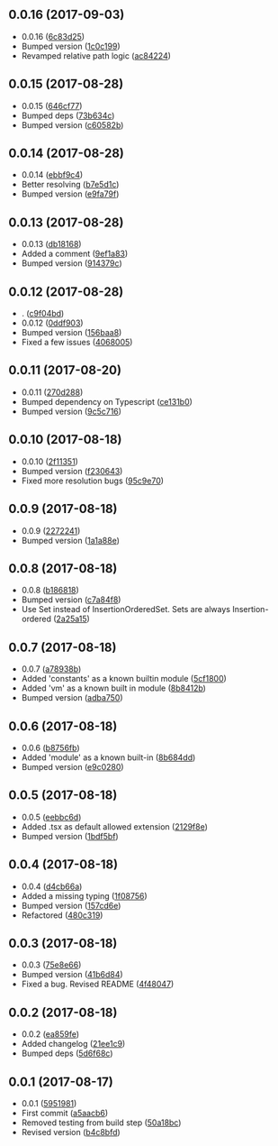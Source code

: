 <a name="0.0.16"></a>
## 0.0.16 (2017-09-03)

* 0.0.16 ([6c83d25](https://github.com/wessberg/ModuleUtil/commit/6c83d25))
* Bumped version ([1c0c199](https://github.com/wessberg/ModuleUtil/commit/1c0c199))
* Revamped relative path logic ([ac84224](https://github.com/wessberg/ModuleUtil/commit/ac84224))



<a name="0.0.15"></a>
## 0.0.15 (2017-08-28)

* 0.0.15 ([646cf77](https://github.com/wessberg/ModuleUtil/commit/646cf77))
* Bumped deps ([73b634c](https://github.com/wessberg/ModuleUtil/commit/73b634c))
* Bumped version ([c60582b](https://github.com/wessberg/ModuleUtil/commit/c60582b))



<a name="0.0.14"></a>
## 0.0.14 (2017-08-28)

* 0.0.14 ([ebbf9c4](https://github.com/wessberg/ModuleUtil/commit/ebbf9c4))
* Better resolving ([b7e5d1c](https://github.com/wessberg/ModuleUtil/commit/b7e5d1c))
* Bumped version ([e9fa79f](https://github.com/wessberg/ModuleUtil/commit/e9fa79f))



<a name="0.0.13"></a>
## 0.0.13 (2017-08-28)

* 0.0.13 ([db18168](https://github.com/wessberg/ModuleUtil/commit/db18168))
* Added a comment ([9ef1a83](https://github.com/wessberg/ModuleUtil/commit/9ef1a83))
* Bumped version ([914379c](https://github.com/wessberg/ModuleUtil/commit/914379c))



<a name="0.0.12"></a>
## 0.0.12 (2017-08-28)

* . ([c9f04bd](https://github.com/wessberg/ModuleUtil/commit/c9f04bd))
* 0.0.12 ([0ddf903](https://github.com/wessberg/ModuleUtil/commit/0ddf903))
* Bumped version ([156baa8](https://github.com/wessberg/ModuleUtil/commit/156baa8))
* Fixed a few issues ([4068005](https://github.com/wessberg/ModuleUtil/commit/4068005))



<a name="0.0.11"></a>
## 0.0.11 (2017-08-20)

* 0.0.11 ([270d288](https://github.com/wessberg/ModuleUtil/commit/270d288))
* Bumped dependency on Typescript ([ce131b0](https://github.com/wessberg/ModuleUtil/commit/ce131b0))
* Bumped version ([9c5c716](https://github.com/wessberg/ModuleUtil/commit/9c5c716))



<a name="0.0.10"></a>
## 0.0.10 (2017-08-18)

* 0.0.10 ([2f11351](https://github.com/wessberg/ModuleUtil/commit/2f11351))
* Bumped version ([f230643](https://github.com/wessberg/ModuleUtil/commit/f230643))
* Fixed more resolution bugs ([95c9e70](https://github.com/wessberg/ModuleUtil/commit/95c9e70))



<a name="0.0.9"></a>
## 0.0.9 (2017-08-18)

* 0.0.9 ([2272241](https://github.com/wessberg/ModuleUtil/commit/2272241))
* Bumped version ([1a1a88e](https://github.com/wessberg/ModuleUtil/commit/1a1a88e))



<a name="0.0.8"></a>
## 0.0.8 (2017-08-18)

* 0.0.8 ([b186818](https://github.com/wessberg/ModuleUtil/commit/b186818))
* Bumped version ([c7a84f8](https://github.com/wessberg/ModuleUtil/commit/c7a84f8))
* Use Set instead of InsertionOrderedSet. Sets are always Insertion-ordered ([2a25a15](https://github.com/wessberg/ModuleUtil/commit/2a25a15))



<a name="0.0.7"></a>
## 0.0.7 (2017-08-18)

* 0.0.7 ([a78938b](https://github.com/wessberg/ModuleUtil/commit/a78938b))
* Added 'constants' as a known builtin module ([5cf1800](https://github.com/wessberg/ModuleUtil/commit/5cf1800))
* Added 'vm' as a known built in module ([8b8412b](https://github.com/wessberg/ModuleUtil/commit/8b8412b))
* Bumped version ([adba750](https://github.com/wessberg/ModuleUtil/commit/adba750))



<a name="0.0.6"></a>
## 0.0.6 (2017-08-18)

* 0.0.6 ([b8756fb](https://github.com/wessberg/ModuleUtil/commit/b8756fb))
* Added 'module' as a known built-in ([8b684dd](https://github.com/wessberg/ModuleUtil/commit/8b684dd))
* Bumped version ([e9c0280](https://github.com/wessberg/ModuleUtil/commit/e9c0280))



<a name="0.0.5"></a>
## 0.0.5 (2017-08-18)

* 0.0.5 ([eebbc6d](https://github.com/wessberg/ModuleUtil/commit/eebbc6d))
* Added .tsx as default allowed extension ([2129f8e](https://github.com/wessberg/ModuleUtil/commit/2129f8e))
* Bumped version ([1bdf5bf](https://github.com/wessberg/ModuleUtil/commit/1bdf5bf))



<a name="0.0.4"></a>
## 0.0.4 (2017-08-18)

* 0.0.4 ([d4cb66a](https://github.com/wessberg/ModuleUtil/commit/d4cb66a))
* Added a missing typing ([1f08756](https://github.com/wessberg/ModuleUtil/commit/1f08756))
* Bumped version ([157cd6e](https://github.com/wessberg/ModuleUtil/commit/157cd6e))
* Refactored ([480c319](https://github.com/wessberg/ModuleUtil/commit/480c319))



<a name="0.0.3"></a>
## 0.0.3 (2017-08-18)

* 0.0.3 ([75e8e66](https://github.com/wessberg/ModuleUtil/commit/75e8e66))
* Bumped version ([41b6d84](https://github.com/wessberg/ModuleUtil/commit/41b6d84))
* Fixed a bug. Revised README ([4f48047](https://github.com/wessberg/ModuleUtil/commit/4f48047))



<a name="0.0.2"></a>
## 0.0.2 (2017-08-18)

* 0.0.2 ([ea859fe](https://github.com/wessberg/ModuleUtil/commit/ea859fe))
* Added changelog ([21ee1c9](https://github.com/wessberg/ModuleUtil/commit/21ee1c9))
* Bumped deps ([5d6f68c](https://github.com/wessberg/ModuleUtil/commit/5d6f68c))



<a name="0.0.1"></a>
## 0.0.1 (2017-08-17)

* 0.0.1 ([5951981](https://github.com/wessberg/ModuleUtil/commit/5951981))
* First commit ([a5aacb6](https://github.com/wessberg/ModuleUtil/commit/a5aacb6))
* Removed testing from build step ([50a18bc](https://github.com/wessberg/ModuleUtil/commit/50a18bc))
* Revised version ([b4c8bfd](https://github.com/wessberg/ModuleUtil/commit/b4c8bfd))



